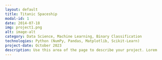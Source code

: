 ```yaml
---
layout: default
title: Titanic Spaceship
modal-id: 1
date: 2014-07-18
img: project1.png
alt: image-alt
category: Data Science, Machine Learning, Binary Classification
technologies: Python (NumPy, Pandas, Matplotlib, Scikit-Learn)
project-date: October 2023
description: Use this area of the page to describe your project. Lorem ipsum dolor sit amet, consectetur adipisicing elit. Mollitia neque assumenda ipsam nihil, molestias magnam, recusandae quos quis inventore quisquam velit asperiores, vitae? Reprehenderit soluta, eos quod consequuntur itaque. Nam.
---
```

